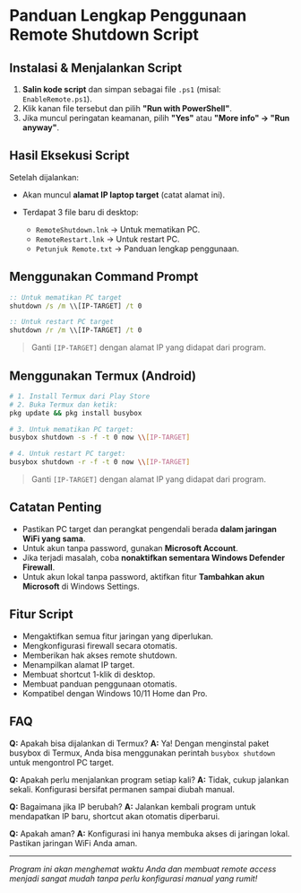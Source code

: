 # Panduan Lengkap Penggunaan Remote Shutdown Script

## Instalasi & Menjalankan Script

1. **Salin kode script** dan simpan sebagai file `.ps1` (misal: `EnableRemote.ps1`).
2. Klik kanan file tersebut dan pilih **"Run with PowerShell"**.
3. Jika muncul peringatan keamanan, pilih **"Yes"** atau **"More info" → "Run anyway"**.

## Hasil Eksekusi Script

Setelah dijalankan:

* Akan muncul **alamat IP laptop target** (catat alamat ini).
* Terdapat 3 file baru di desktop:

  * `RemoteShutdown.lnk` → Untuk mematikan PC.
  * `RemoteRestart.lnk` → Untuk restart PC.
  * `Petunjuk Remote.txt` → Panduan lengkap penggunaan.

## Menggunakan Command Prompt

```cmd
:: Untuk mematikan PC target
shutdown /s /m \\[IP-TARGET] /t 0

:: Untuk restart PC target
shutdown /r /m \\[IP-TARGET] /t 0
```

> Ganti `[IP-TARGET]` dengan alamat IP yang didapat dari program.

## Menggunakan Termux (Android)

```bash
# 1. Install Termux dari Play Store
# 2. Buka Termux dan ketik:
pkg update && pkg install busybox

# 3. Untuk mematikan PC target:
busybox shutdown -s -f -t 0 now \\[IP-TARGET]

# 4. Untuk restart PC target:
busybox shutdown -r -f -t 0 now \\[IP-TARGET]
```

> Ganti `[IP-TARGET]` dengan alamat IP yang didapat dari program.

## Catatan Penting

* Pastikan PC target dan perangkat pengendali berada **dalam jaringan WiFi yang sama**.
* Untuk akun tanpa password, gunakan **Microsoft Account**.
* Jika terjadi masalah, coba **nonaktifkan sementara Windows Defender Firewall**.
* Untuk akun lokal tanpa password, aktifkan fitur **Tambahkan akun Microsoft** di Windows Settings.

## Fitur Script

* Mengaktifkan semua fitur jaringan yang diperlukan.
* Mengkonfigurasi firewall secara otomatis.
* Memberikan hak akses remote shutdown.
* Menampilkan alamat IP target.
* Membuat shortcut 1-klik di desktop.
* Membuat panduan penggunaan otomatis.
* Kompatibel dengan Windows 10/11 Home dan Pro.

## FAQ

**Q:** Apakah bisa dijalankan di Termux?
**A:** Ya! Dengan menginstal paket busybox di Termux, Anda bisa menggunakan perintah `busybox shutdown` untuk mengontrol PC target.

**Q:** Apakah perlu menjalankan program setiap kali?
**A:** Tidak, cukup jalankan sekali. Konfigurasi bersifat permanen sampai diubah manual.

**Q:** Bagaimana jika IP berubah?
**A:** Jalankan kembali program untuk mendapatkan IP baru, shortcut akan otomatis diperbarui.

**Q:** Apakah aman?
**A:** Konfigurasi ini hanya membuka akses di jaringan lokal. Pastikan jaringan WiFi Anda aman.

---

 *Program ini akan menghemat waktu Anda dan membuat remote access menjadi sangat mudah tanpa perlu konfigurasi manual yang rumit!*
